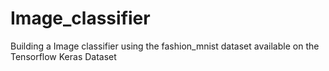 # Image_classifier
Building a Image classifier using the fashion_mnist dataset available on the Tensorflow Keras Dataset
